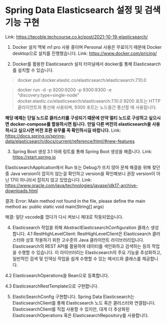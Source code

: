 # Spring Data Elasticsearch 설정 및 검색 기능 구현
Link: https://tecoble.techcourse.co.kr/post/2021-10-19-elasticsearch/


1. Docker 설치
맥북 m1 pro 사용 중이며 Personal 사용은 무료이기 때문에 Docker desktop으로 설치를 진행했습니다.
Link: https://www.docker.com/pricing/

2. Docker를 활용한 Elasticsearch 설치
터미널에서 docker를 통해 Elasticsearch를 설치할 수 있습니다.

> docker pull docker.elastic.co/elasticsearch/elasticsearch:7.10.0

> docker run -d -p 9200:9200 -p 9300:9300 -e "discovery.type=single-node" docker.elastic.co/elasticsearch/elasticsearch:7.10.0
9200 포트는 HTTP 클라이언트와 통신에 사용되며, 9300 포트는 노드들간 통신할 때 사용됩니다.

**해당 예제는 단일 노드로 클러스터를 구성되기 떄문에 만약 멀티 노드로 구성하고 싶으시면 docker-compose를 할용하시면 됩니다.**
**만일 다른 버전의 elasticsearch을 사용하시고 싶으시면 버전 호환 유무를 꼭 확인하시길 바랍니다.**
Link: https://docs.spring.io/spring-data/elasticsearch/docs/current/reference/html/#new-features

3. Spring Boot 생성
3.1 아래 링트를 통해 Spring Boot 생성을 해줍니다.
Link: https://start.spring.io

ElasticsearchApplication에서 Run 또는 Debug가 뜨지 않아 문제 해결을 위해 찾던 중 Java version이 잡히지 않는걸 확인하고
version을 확인해보니 권장 version이 아닌 17이 아니라서 잡히지 않고 있었습니다.
Link: https://www.oracle.com/java/technologies/javase/jdk17-archive-downloads.html

결과:
Error: Main method not found in the file, please define the main method as: public static void main(String[] args)

해결:
일단 vscode를 껐다가 다시 켜보니 제대로 작동되었습니다.

4. Elasticsearch 작업을 위해 AbstractElasticsearchConfiguration 클래스 생성합니다.
4.1 RestHighLevelClient: RestHighLevelClient은 Elasticsearch 클러스터와 상호 작용하기 위한 고수준의 Java 클라이언트 라이브러리입니다. Elasticsearch의 REST API를 활용하여 데이터를 색인화하고 검색하는 등의 작업을 수행할 수 있습니다. 이 라이브러리는 Elasticsearch의 주요 기능을 추상화하고, 일반적인 검색 및 인덱싱 작업을 쉽게 수행할 수 있는 메서드와 클래스를 제공합니다.

4.2 ElasticsearchOperations을 Bean으로 등록합니다.

4.3 ElasticsearchRestTemplate으로 구현합니다.

5. ElasticSearchConfig 구현합니다.
Spring Data Elasticsearch는 ElasticsearchClient를 통해 Elasticsearch 노드 혹은 클러스터와 연결됩니다. ElasticsearchClient를 직접 사용할 수 있지만, 대게 더 추상화된 ElasticsearchOperations 혹은 ElasticsearchRepository를 사용합니다.
